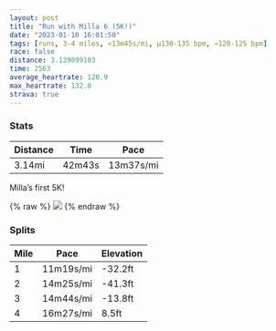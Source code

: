 ```yaml
---
layout: post
title: "Run with Milla 6 (5K!)"
date: "2023-01-10 16:01:50"
tags: [runs, 3-4 miles, <13m45s/mi, μ130-135 bpm, →120-125 bpm]
race: false
distance: 3.139099103
time: 2563
average_heartrate: 120.9
max_heartrate: 132.0
strava: true
---
```


### Stats

| Distance | Time | Pace |
|----------|------|------|
|3.14mi|42m43s|13m37s/mi|

Milla’s first 5K!

{% raw %}
<img src='https://maps.googleapis.com/maps/api/staticmap?maptype=roadmap&path=enc:wdwwFhvsbMIGA?IP?HLj@?XQn@Q^g@~BQj@[d@QJU|@C`@[pA?ZOXIHI?BKGIDITOl@CVFFBBH^JBDx@R`@PP@z@Nh@Rz@JFJKJqAlBuAzAg@z@UTWh@Mj@o@nB@HX`@@FCPYbACRW|@E\lBtAbAb@`@TxAdAVTbBjA|@t@t@h@v@VLHTNJV\VzBl@bB\vC`A\Fp@TVDhBf@@Lo@dCQn@g@vAAP@FNJRINYx@sC\aAHc@DGFCF@b@TZDHh@T\tDhADT@d@?rBBn@DHRHJEHi@FoDRcEAK_@YWMYG]Dg@j@KDW@aAm@[GYEg@?QHGPo@`Du@zBOVQLSFGACI@Ml@gCr@sBH]AEk@Sc@Iu@SqBs@oBe@oAe@wCy@OKQa@QUqAg@_Am@k@g@kAo@u@i@a@QoDwB[Wm@]}@s@oAu@q@k@i@_@MEo@g@M?WGMNO|@@FCHOPYzAGJEPUb@Up@ETSb@Y~@G^BCVBBE?YFULWNw@Te@V_AHOVq@Jk@Dg@BaAF_@@Ah@RNLzA`A\VtBrAPFPONi@JWDA\NrAv@@Dy@q@}@k@?IFWLS\{@b@{A&key=AIzaSyC1MId7bFpkLXNAaYhBSTb8jLyiSqzbDtM&size=800x800&markers=color:yellow|label:S|40.75612,-73.99797&markers=color:green|label:F|40.756409999999995,-74.00372000000003'>
{% endraw %}

### Splits

| Mile | Pace | Elevation |
|------|------|-----------|
|1|11m19s/mi|-32.2ft|
|2|14m25s/mi|-41.3ft|
|3|14m44s/mi|-13.8ft|
|4|16m27s/mi|8.5ft|
